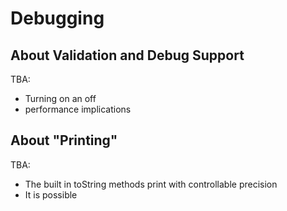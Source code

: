 # Debugging

## About Validation and Debug Support

TBA:
* Turning on an off
* performance implications


## About "Printing"

TBA:
* The built in toString methods print with controllable precision
* It is possible
